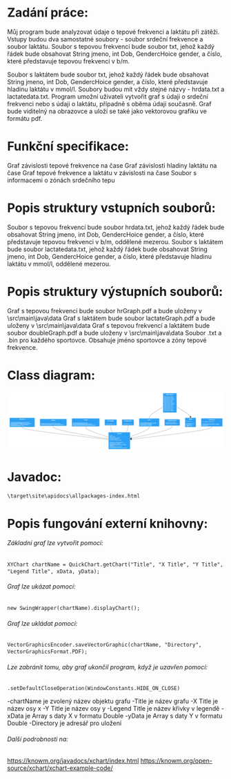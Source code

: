 # Zadání práce:

Můj program bude analyzovat údaje o tepové frekvenci a laktátu při zátěži. 
Vstupy budou dva samostatné soubory - soubor srdeční frekvence a soubor laktátu. 
Soubor s tepovou frekvencí bude soubor txt, jehož každý řádek bude obsahovat String jmeno, int Dob, GendercHoice gender, a  číslo, které představuje tepovou frekvenci v b/m.  

Soubor s laktátem bude soubor txt, jehož každý řádek bude obsahovat String jmeno, int Dob, GendercHoice gender, a  číslo, které představuje hladinu laktátu v mmol/l. 
Soubory budou mít vždy stejné názvy - hrdata.txt a lactatedata.txt.
Program umožní uživateli vytvořit graf s údaji o srdeční frekvenci nebo s údaji o laktátu, případně s oběma údaji současně. 
Graf bude viditelný na obrazovce a uloží se také jako vektorovou grafiku ve formátu pdf.


# Funkční specifikace:

Graf závislosti tepové frekvence na čase
Graf závislosti hladiny laktátu na čase
Graf tepové frekvence a laktátu v závislosti na čase
Soubor s informacemi o zónách srdečního tepu


# Popis struktury vstupních souborů:

Soubor s tepovou frekvencí bude soubor hrdata.txt, jehož každý řádek bude obsahovat String jmeno, int Dob, GendercHoice gender, a  číslo, které představuje tepovou frekvenci v b/m, oddělené mezerou.
Soubor s laktátem bude soubor lactatedata.txt, jehož každý řádek bude obsahovat String jmeno, int Dob, GendercHoice gender, a  číslo, které představuje hladinu laktátu v mmol/l, oddělené mezerou.


# Popis struktury výstupních souborů:

Graf s tepovou frekvencí bude soubor hrGraph.pdf a bude uloženy v \src\main\java\data
Graf s laktátem bude soubor lactateGraph.pdf a bude uloženy v \src\main\java\data
Graf s tepovou frekvencí a laktátem bude soubor doubleGraph.pdf a bude uloženy v \src\main\java\data
Soubor .txt a .bin pro každého sportovce. Obsahuje jméno sportovce a zóny tepové frekvence.


# Class diagram:

![class_diagram.png](https://github.com/TimotejFasiang/ALG2/blob/main/class_diagram.png)

# Javadoc:
	
	\target\site\apidocs\allpackages-index.html


# Popis fungování externí knihovny:
	
###### Základní graf lze vytvořit pomocí:

```
XYChart chartName = QuickChart.getChart("Title", "X Title", "Y Title", "Legend Title", xData, yData);
```	

###### Graf lze ukázat pomocí:

```
new SwingWrapper(chartName).displayChart();
```

###### Graf lze ukládat pomocí:
	
```
VectorGraphicsEncoder.saveVectorGraphic(chartName, "Directory", VectorGraphicsFormat.PDF);
```

###### Lze zabránit tomu, aby graf ukončil program, když je uzavřen pomocí:

```
.setDefaultCloseOperation(WindowConstants.HIDE_ON_CLOSE)
```

-chartName je zvolený název objektu grafu
-Title je název grafu
-X Title je název osy x
-Y Title je název osy y
-Legend Title je název křivky v legendě
-xData je Array s daty X v formatu Double
-yData je Array s daty Y v formatu Double
-Directory je adresář pro uložení 


###### Další podrobnosti na: 
https://knowm.org/javadocs/xchart/index.html 
https://knowm.org/open-source/xchart/xchart-example-code/
